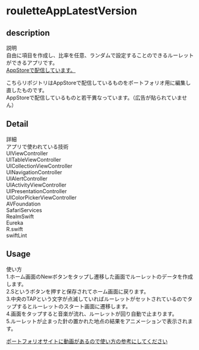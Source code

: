 # rouletteAppLatestVersion

## description
説明<br>
自由に項目を作成し、比率を任意、ランダムで設定することのできるルーレットができるアプリです。<br>
[AppStoreで配信しています。](https://apps.apple.com/jp/app/thee-roulette/id1602651709)<br>

こちらリポジトリはAppStoreで配信しているものをポートフォリオ用に編集し直したものです。<br>
AppStoreで配信しているものと若干異なっています。（広告が貼られていません）<br>

## Detail
詳細<br>
アプリで使われている技術  
UIViewController  
UITableViewController  
UICollectionViewController  
UINavigationController  
UIAlertController  
UIActivityViewController  
UIPresentationController  
UIColorPickerViewController  
AVFoundation  
SafariServices      
RealmSwift  
Eureka  
R.swift  
swiftLint  

## Usage
使い方<br>
1.ホーム画面のNewボタンをタップし遷移した画面でルーレットのデータを作成します。<br>
2.Sというボタンを押すと保存されてホーム画面に戻ります。<br>
3.中央のTAPという文字が点滅していればルーレットがセットされているのでタップするとルーレットのスタート画面に遷移します。<br>
4.画面をタップすると音楽が流れ、ルーレットが回り自動で止まります。<br>
5.ルーレットが止まった針の置かれた地点の結果をアニメーションで表示されます。<br>

[ポートフォリオサイトに動画があるので使い方の参考にしてください](https://portfoliosite-d22d9.web.app/)
